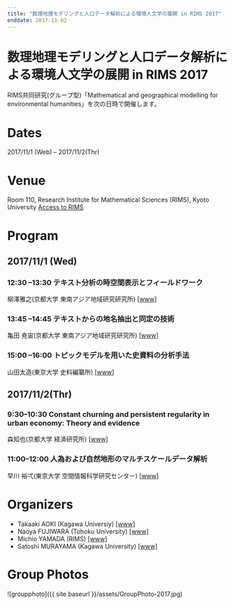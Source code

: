```yaml
---
title: "数理地理モデリングと人口データ解析による環境人文学の展開 in RIMS 2017"
enddate: 2017-11-02
---
```


# 数理地理モデリングと人口データ解析による環境人文学の展開 in RIMS 2017

RIMS共同研究(グループ型)「Mathematical and geographical modelling for environmental humanities」を次の日時で開催します。
# Dates
2017/11/1 (Web) – 2017/11/2(Thr)

# Venue
Room 110, Research Institute for Mathematical Sciences (RIMS), Kyoto University
<a href="http://www.kurims.kyoto-u.ac.jp/en/access-01.html">Access to RIMS</a> 

# Program
## 2017/11/1 (Wed)
### 12:30 &ndash;13:30 テキスト分析の時空間表示とフィールドワーク

柳澤雅之(京都大学 東南アジア地域研究研究所) [<a href="http://www.cias.kyoto-u.ac.jp/staff/yanagisawa.php">www</a>]


### 13:45 &ndash;14:45	テキストからの地名抽出と同定の技術

亀田 尭宙(京都大学 東南アジア地域研究研究所) [<a href="http://www.cias.kyoto-u.ac.jp/staff/kameda.php">www</a>]

### 15:00 &ndash;16:00	トピックモデルを用いた史資料の分析手法

山田太造(東京大学 史料編纂所) [<a href="https://www.hi.u-tokyo.ac.jp/faculty/gyoseki_yamada.html">www</a>]

## 2017/11/2(Thr)
### 9:30&ndash;10:30 Constant churning and persistent regularity in urban economy: Theory and evidence

森知也(京都大学 経済研究所) [<a href="http://www.mori.kier.kyoto-u.ac.jp/index.html">www</a>]

### 11:00&ndash;12:00 人為および自然地形のマルチスケールデータ解析

早川 裕弌(東京大学 空間情報科学研究センター) [<a href="http://home.csis.u-tokyo.ac.jp/~hayakawa/">www</a>]

# Organizers
- Takaaki AOKI (Kagawa Universiy) [[www]](http://www.ed.kagawa-u.ac.jp/~aoki/)
- Naoya FUJIWARA (Tohoku University) [[www]](https://www.is.tohoku.ac.jp/jp/laboratory/list_dept/c10.html)
- Michio YAMADA (RIMS) [[www]](http://www.kurims.kyoto-u.ac.jp/en/list/YAMADA,%20Michio.html)
- Satoshi MURAYAMA (Kagawa University) [[www]](http://hist-info-bs.net/)


# Group Photos
![groupphoto]({{ site.baseurl }}/assets/GroupPhoto-2017.jpg)